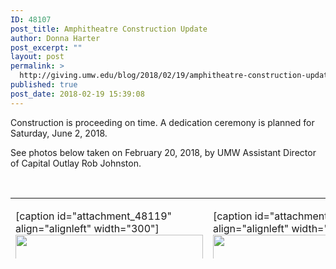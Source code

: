 ```yaml
---
ID: 48107
post_title: Amphitheatre Construction Update
author: Donna Harter
post_excerpt: ""
layout: post
permalink: >
  http://giving.umw.edu/blog/2018/02/19/amphitheatre-construction-update/
published: true
post_date: 2018-02-19 15:39:08
---
```

Construction is proceeding on time. A dedication ceremony is planned for Saturday, June 2, 2018.

See photos below taken on February 20, 2018, by UMW Assistant Director of Capital Outlay Rob Johnston.

&nbsp;
<table style="height: 97px" width="687">
<tbody>
<tr>
<td>



[caption id="attachment_48119" align="alignleft" width="300"]<img class="wp-image-48119 size-medium" src="http://giving.umw.edu/wp-content/uploads/2018/02/IMG_7732-300x225.jpg" alt="" width="300" height="225" /> Looking toward the back gates and Campus Drive, this view shows the stage and full seating area.[/caption]</td>
<td>



[caption id="attachment_48120" align="alignleft" width="300"]<img class="wp-image-48120 size-medium" src="http://giving.umw.edu/wp-content/uploads/2018/02/IMG_7733-300x225.jpg" alt="" width="300" height="225" /> This view shows the new addition to Trinkle that includes water fountains and restroom facilities.[/caption]</td>
</tr>
<tr>
<td>



[caption id="attachment_48116" align="alignleft" width="300"]<img class="wp-image-48116 size-medium" src="http://giving.umw.edu/wp-content/uploads/2018/02/IMG_7714-300x225.jpg" alt="" width="300" height="225" /> This view shows newly poured concrete at the top of the seating area. To the left of the stage, you can see the back of Lee Hall; through the trees, you can see a portion of Monroe Hall.[/caption]</td>
<td>



[caption id="attachment_48118" align="alignleft" width="300"]<img class="wp-image-48118 size-medium" src="http://giving.umw.edu/wp-content/uploads/2018/02/IMG_7725-300x225.jpg" alt="" width="300" height="225" /> This view is from the top of the seating area, looking down toward the stage. In the background, you can see the back of Lee Hall and a bit of Monroe Hall.[/caption]</td>
</tr>
<tr>
<td>



[caption id="attachment_48117" align="alignleft" width="300"]<img class="wp-image-48117 size-medium" src="http://giving.umw.edu/wp-content/uploads/2018/02/IMG_7722-300x225.jpg" alt="" width="300" height="225" /> This view is from "on stage," and looking up toward the seating area. In the background, you can see the back of Mason Hall.[/caption]</td>
<td>



[caption id="attachment_48121" align="alignnone" width="300"]<img class="wp-image-48121 size-medium" src="http://giving.umw.edu/wp-content/uploads/2018/02/IMG_7719-300x225.jpg" alt="" width="300" height="225" /> From the foot of the Amphitheatre stage, this view shows a full picture of the new addition to the back of Trinkle Hall.[/caption]</td>
</tr>
</tbody>
</table>
&nbsp;